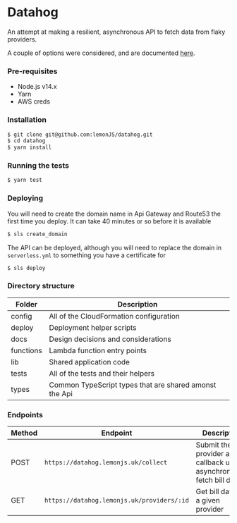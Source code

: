# Datahog

An attempt at making a resilient, asynchronous API to fetch data from flaky providers.

A couple of options were considered, and are documented [here](https://github.com/lemonJS/datahog/blob/main/docs/options.md).

### Pre-requisites
- Node.js v14.x
- Yarn
- AWS creds

### Installation
```bash
$ git clone git@github.com:lemonJS/datahog.git
$ cd datahog
$ yarn install
```

### Running the tests
```bash
$ yarn test
```

### Deploying
You will need to create the domain name in Api Gateway and Route53 the first time you deploy. It can take 40 minutes or so before it is available
```bash
$ sls create_domain
```
The API can be deployed, although you will need to replace the domain in `serverless.yml` to something you have a certificate for
```bash
$ sls deploy
```

### Directory structure
|Folder|Description|
-------|------------
|config|All of the CloudFormation configuration
|deploy|Deployment helper scripts
|docs  |Design decisions and considerations
|functions|Lambda function entry points
|lib|Shared application code
|tests|All of the tests and their helpers
|types|Common TypeScript types that are shared amonst the Api 

### Endpoints
|Method|Endpoint|Description|Schema|
-------|--------|-----------|-------
POST|`https://datahog.lemonjs.uk/collect`|Submit the provider and callback url to asynchronously fetch bill data|[json](https://github.com/lemonJS/datahog/blob/main/functions/publisher/schema.json)
GET|`https://datahog.lemonjs.uk/providers/:id`|Get bill data for a given provider|N/A

